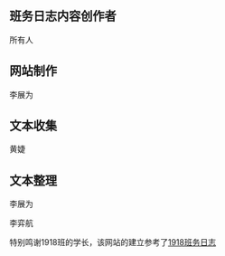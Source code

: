 ## 班务日志内容创作者
所有人

## 网站制作
李展为

## 文本收集
黄婕

## 文本整理
李展为

李弈航

特别鸣谢1918班的学长，该网站的建立参考了[1918班务日志](https://www.1918.site)

